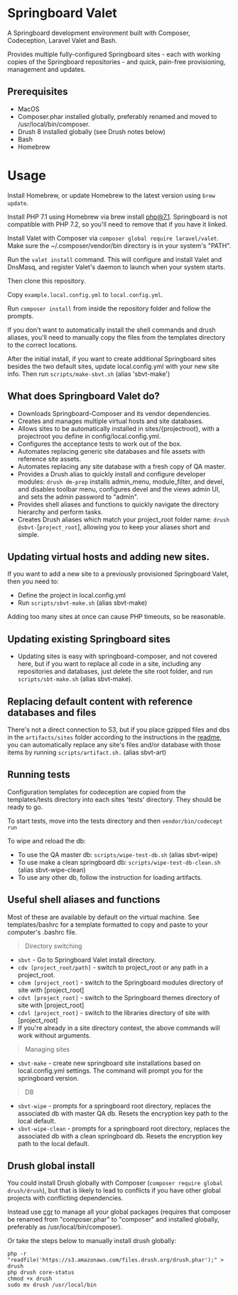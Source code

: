 # Springboard Valet

A Springboard development environment built with Composer, Codeception, Laravel Valet and Bash.

Provides multiple fully-configured Springboard sites - each with working copies
of the Springboard repositories - and quick, pain-free provisioning, management and updates.

## Prerequisites

- MacOS
- Composer.phar installed globally, preferably renamed and moved to /usr/local/bin/composer.
- Drush 8 installed globally (see Drush notes below)
- Bash
- Homebrew

# Usage

Install Homebrew, or update Homebrew to the latest version using `brew update`.

Install PHP 7.1 using Homebrew via brew install php@7.1. Springboard is not compatible with PHP 7.2, so you'll need to remove that if you have it linked.

Install Valet with Composer via `composer global require laravel/valet`. Make sure the ~/.composer/vendor/bin directory is in your system's "PATH".

Run the `valet install` command. This will configure and install Valet and DnsMasq, and register Valet's daemon to launch when your system starts.

Then clone this repository.

Copy `example.local.config.yml` to `local.config.yml`.

Run `composer install` from inside the repository folder and follow the prompts.

If you don't want to automatically install the shell commands and drush aliases, you'll need to manually copy the files from the templates directory to the correct locations.

After the initial install, if you want to create additional Springboard sites besides the two
default sites, update local.config.yml with your new site info.
 Then run `scripts/make-sbvt.sh` (alias 'sbvt-make')
 
## What does Springboard Valet do?

* Downloads Springboard-Composer and its vendor dependencies.
* Creates and manages multiple virtual hosts and site databases.
* Allows sites to be automatically installed in
sites/{projectroot}, with a projectroot you define in config/local.config.yml.
* Configures the acceptance tests to work out of the box.
* Automates replacing generic site databases and file assets with
reference site assets.
* Automates replacing any site database with a fresh copy of QA master.
* Provides a Drush alias to quickly install and configure developer
modules: `drush dm-prep` installs admin_menu, module_filter, and devel,
and disables toolbar menu, configures devel and the views admin UI, and
sets the admin password to "admin".
* Provides shell aliases and functions to quickly navigate the directory hierarchy and perform tasks.
* Creates Drush aliases which match your project_root folder name: `drush @sbvt-`[`project_root`], allowing you to
keep your aliases short and simple.

## Updating virtual hosts and adding new sites.

If you want to add a new site to a previously provisioned Springboard Valet,
then you need to:
* Define the project in local.config.yml
* Run `scripts/sbvt-make.sh` (alias sbvt-make)

Adding too many sites at once can cause PHP timeouts, so be reasonable.

## Updating existing Springboard sites

* Updating sites is easy with springboard-composer, and not covered here, but if you want to replace all code in a site, including any repositories and databases, just delete the site root folder, and
run `scripts/sbt-make.sh` (alias sbvt-make).

## Replacing default content with reference databases and files

There's not a direct connection to S3, but if you place gzipped files and dbs in
the `artifacts/sites` folder according to the instructions in the
 [readme,](https://github.com/kljr/springboard-valet/blob/master/artifacts/README.md)
you can automatically replace any site's files and/or database with those items
 by running `scripts/artifact.sh.` (alias sbvt-art)

## Running tests

Configuration templates for codeception are copied from the
templates/tests directory into each sites 'tests' directory. They
should be ready to go.

To start tests, move into the tests directory and then
 `vendor/bin/codecept run`
 
To wipe and reload the db:

* To use the QA master db: `scripts/wipe-test-db.sh` (alias sbvt-wipe)
* To use make a clean springboard db: `scripts/wipe-test-db-clean.sh` (alias sbvt-wipe-clean)
* To use any other db, follow the instruction for loading artifacts.

## Useful shell aliases and functions

Most of these are available by default on the virtual machine. See templates/bashrc for a template formatted to
copy and paste to your computer's .bashrc file.

> Directory switching

* `sbvt` - Go to Springboard Valet install directory.
* `cdv [project_root/path]` - switch to project_root or any path in a project_root.
* `cdvm [project_root]` - switch to the Springboard modules directory of site with [project_root]
* `cdvt [project_root]` - switch to the Springboard themes directory of site with [project_root]
* `cdvl [project_root]` - switch to the libraries directory of site with [project_root]
* If you're already in a site directory context, the above commands will work without arguments.

>  Managing sites

* `sbvt-make` - create new springboard site installations based on local.config.yml settings. The command will prompt you for the springboard version.

> DB

* `sbvt-wipe` - prompts for a springboard root directory, replaces the associated db with master QA db. Resets the encryption key path to the local default.
* `sbvt-wipe-clean` - prompts for a springboard root directory, replaces the associated db with a clean springboard db. Resets the encryption key path to the local default.

## Drush global install

You could install Drush globally with Composer (`composer require global drush/drush`), but that is likely to lead to conflicts
if you have other global projects with conflicting dependencies.

Instead use [cgr](https://github.com/consolidation/cgr) to manage all your global packages
(requires that composer be renamed from "composer.phar" to "composer"
and installed globally, preferably as /usr/local/bin/composer).

Or take the steps below to manually install drush globally:

    php -r "readfile('https://s3.amazonaws.com/files.drush.org/drush.phar');" > drush
    php drush core-status
    chmod +x drush
    sudo mv drush /usr/local/bin
